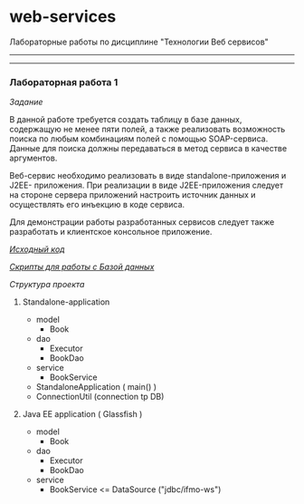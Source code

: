 # web-services

Лабораторные работы по дисциплине "Технологии Веб сервисов"

---
---

### Лабораторная работа 1

*Задание*

В данной работе требуется создать таблицу в базе данных, содержащую не
менее пяти полей, а также реализовать возможность поиска по любым
комбинациям полей с помощью SOAP-сервиса. Данные для поиска должны
передаваться в метод сервиса в качестве аргументов.

Веб-сервис необходимо реализовать в виде standalone-приложения и J2EE-
приложения. При реализации в виде J2EE-приложения следует на стороне сервера
приложений настроить источник данных и осуществлять его инъекцию в коде
сервиса.

Для демонстрации работы разработанных сервисов следует также
разработать и клиентское консольное приложение.

[*Исходный код*](https://github.com/AnastasiyaSmirnova/web-services/tree/laboratory-work-1)

[*Скрипты для работы с Базой данных*](https://github.com/AnastasiyaSmirnova/web-services/tree/laboratory-work-1/sql)

*Структура проекта*

 1. Standalone-application
    * model 
      * Book
    * dao 
      * Executor 
      * BookDao
    * service
      * BookService
    * StandaloneApplication ( main() ) 
    * ConnectionUtil (connection tp DB)
 

 2. Java EE application ( Glassfish ) 
     * model
         * Book
     * dao
         * Executor
         * BookDao
     * service
         * BookService <= DataSource ("jdbc/ifmo-ws") 
         
